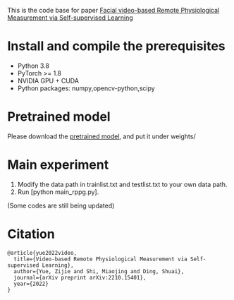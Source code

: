 This is the code base for paper [Facial video-based Remote Physiological Measurement via Self-supervised Learning](https://arxiv.org/abs/2210.15401)

# Install and compile the prerequisites
- Python 3.8
- PyTorch >= 1.8
- NVIDIA GPU + CUDA
- Python packages: numpy,opencv-python,scipy
# Pretrained model
Please download the [pretrained model](https://drive.google.com/file/d/1AZ5YpD7sjp_mLlBgK0tgYTC21NCF9pPe/view?usp=sharing), and put it under weights/

# Main experiment

1. Modify the data path in trainlist.txt and testlist.txt to your own data path.
2. Run [python main_rppg.py].

(Some codes are still being updated)


# Citation
```
@article{yue2022video,
  title={Video-based Remote Physiological Measurement via Self-supervised Learning},
  author={Yue, Zijie and Shi, Miaojing and Ding, Shuai},
  journal={arXiv preprint arXiv:2210.15401},
  year={2022}
}
```
